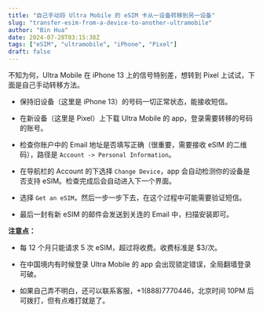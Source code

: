 ```yaml
---
title: "自己手动将 Ultra Mobile 的 eSIM 卡从一设备转移到另一设备"
slug: "transfer-esim-from-a-device-to-another-ultramobile"
author: "Bin Hua"
date: 2024-07-28T03:15:38Z
tags: ["eSIM", "ultramobile", "iPhone", "Pixel"]
draft: false
---
```


不知为何，Ultra Mobile 在 iPhone 13 上的信号特别差，想转到 Pixel 上试试，下面是自己手动转移方法。

- 保持旧设备（这里是 iPhone 13）的号码一切正常状态，能接收短信。

- 在新设备（这里是 Pixel）上下载 Ultra Mobile 的 app，登录需要转移的号码的账号。

- 检查你账户中的 Email 地址是否填写正确（很重要，需要接收 eSIM 的二维码），路径是 `Account -> Personal Information`。

- 在导航栏的 Account 的下选择 `Change Device`，app 会自动检测你的设备是否支持 eSIM。检查完成后会自动进入下一个界面。

- 选择 `Get an eSIM`，然后一步一步下去，在这个过程中可能需要验证短信。

- 最后一封有新 eSIM 的邮件会发送到关连的 Email 中，扫描安装即可。

**注意点：**

- 每 12 个月只能请求 5 次 eSIM，超过将收费。收费标准是 $3/次。

- 在中国境内有时候登录 Ultra Mobile 的 app 会出现锁定错误，全局翻墙登录可破。

- 如果自己弄不明白，还可以联系客服，+1(888)7770446，北京时间 10PM 后可拨打，但有点难打就是了。